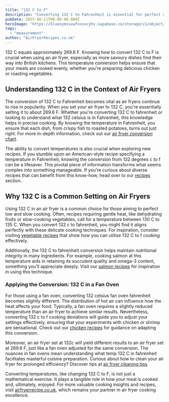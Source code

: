 ```yaml
---
title: "132 C to F"
description: "Converting 132 C to Fahrenheit is essential for perfect air fryer dishes. Learn how this conversion helps you cook at the right temperature for consistent results. Our guide simplifies 132 C to F conversion for your favourite recipes."
pubDate: 2025-08-11T00:00:00.000Z
heroImage: "https://klueoymssxwfnxsvcyhv.supabase.co/storage/v1/object/public/md/132-c-to-f-8431d414.png"
tags:
  - "measurement"
author: "AirFryerRecipes.co.uk"
---
```


<p id="">132 C equals approximately 269.6 F. Knowing how to convert 132 C to F is crucial when using an air fryer, especially as more savoury dishes find their way into British kitchens. This temperature conversion helps ensure that your meals are cooked evenly, whether you're preparing delicious chicken or roasting vegetables.</p><h2 id="">Understanding 132 C in the Context of Air Fryers</h2><p id="">The conversion of 132 C to Fahrenheit becomes vital as air fryers continue to rise in popularity. When you set your air fryer to 132 C, you're essentially setting it to about 269.6 F. Whether you're converting 132 C to fahrenheit or looking to understand what 132 celsius is in Fahrenheit, this knowledge helps in precise cooking. By knowing the temperature in Fahrenheit, you ensure that each dish, from crispy fish to roasted potatoes, turns out just right. For more in-depth information, check out our <a href="https://www.airfryerrecipe.co.uk/air-fryer-conversion-chart" id="">air fryer conversion chart</a>.</p><p id="">The ability to convert temperatures is also crucial when exploring new recipes. If you stumble upon an American-style recipe specifying a temperature in Fahrenheit, knowing the conversion from 132 degrees c to f can be a lifesaver. This pivotal piece of information transforms what seems complex into something manageable. If you’re curious about diverse recipes that can benefit from this know-how, head over to our <a href="https://www.airfryerrecipe.co.uk/recipes" id="">recipes</a> section.</p><h2 id="">Why 132 C is a Common Setting on Air Fryers</h2><p id="">Using 132 C in an air fryer is a common choice for those aiming to perfect low and slow cooking. Often, recipes requiring gentle heat, like dehydrating fruits or slow-cooking vegetables, call for a temperature between 130 C to 135 C. When you convert 132 c to fahrenheit, you might find it aligns perfectly with these delicate cooking techniques. For inspiration, consider visiting <a href="https://www.airfryerrecipe.co.uk/recipe-category/vegetables" id="">vegetable recipes</a> that show how you can utilise 132 C to f cooking effectively.</p><p id="">Additionally, the 132 C to fahrenheit conversion helps maintain nutritional integrity in many ingredients. For example, cooking salmon at this temperature aids in retaining its succulent quality and omega-3 content, something you’ll appreciate deeply. Visit our <a href="https://www.airfryerrecipe.co.uk/recipe-category/salmon" id="">salmon recipes</a> for inspiration in using this technique.</p><h3 id="">Applying the Conversion: 132 C in a Fan Oven</h3><p id="">For those using a fan oven, converting 132 celsius fan oven fahrenheit becomes slightly different. The distribution of hot air can influence how the heat affects your food. Typically, a fan oven requires a slightly reduced temperature than an air fryer to achieve similar results. Nevertheless, converting 132 c to f cooking deviations will guide you to adjust your settings effectively, ensuring that your experiments with chicken or shrimp are sensational. Check out our <a href="https://www.airfryerrecipe.co.uk/recipe-category/chicken" id="">chicken recipes</a> for guidance on adapting this conversion.</p><p id="">Moreover, an air fryer set at 132c will yield different results to an air fryer set at 269.6 F, just like a fan oven adjusted for the same conversion. The nuances in fan ovens mean understanding what temp 132 C in fahrenheit facilitates masterful cuisine preparation. Curious about how to clean your air fryer for prolonged efficiency? Discover tips at <a href="https://www.airfryerrecipe.co.uk/air-fryer-cleaner" id="">air fryer cleaning tips</a>.</p><p id="">Converting temperatures, like changing 132 C to F, is not just a mathematical exercise. It plays a tangible role in how your meal is cooked and, ultimately, enjoyed. For more valuable cooking insights and recipes, visit <a href="https://www.airfryerrecipe.co.uk" id="">airfryerrecipe.co.uk</a>, which remains your partner in air fryer cooking excellence.</p>